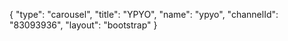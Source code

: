{
    "type": "carousel",
    "title": "YPYO",
    "name": "ypyo",
    "channelId": "83093936",
    "layout": "bootstrap"
}